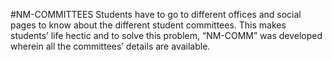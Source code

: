 #NM-COMMITTEES
Students have to go to different offices and social pages to know about the different student committees. This makes students’ life hectic and to solve this problem, “NM-COMM” was developed wherein all the committees’ details are available.
